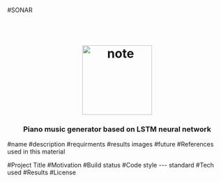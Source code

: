 #SONAR

<h1 align="center">
  <br>
  <img src="https://imgprd19.hobbylobby.com/d/f4/8d/df48d440fc8512673aa57e7bf7ee6665133fd4db/350Wx350H-946806-0519-px.jpg" alt="note" width='160'>
</h1>

<h3 align='center'>Piano music generator based on LSTM neural network</h3>

#name
#description
#requirments
#results images
#future
#References used in this material


#Project Title
#Motivation
#Build status
#Code style --- standard
#Tech used
#Results
#License

